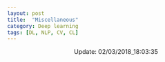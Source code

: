 ```yaml
---
layout: post
title:  "Miscellaneous"
category: Deep learning
tags: [DL, NLP, CV, CL]
---
```






<center> Update: 02/03/2018_18:03:35</center>

  	
